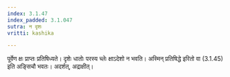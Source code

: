 ```yaml
---
index: 3.1.47
index_padded: 3.1.047
sutra: न दृशः
vritti: kashika

---
```

पूर्वेण क्षः प्राप्तः प्रतिषिध्यते। दृशेः धातोः परस्य च्लेः क्षाऽदेशो न भवति। अस्मिन् प्रतिषिद्धे इरितो वा (3.1.45) इति अङ्सिचौ भवतः। अदर्शत्, अद्राक्षीत्।